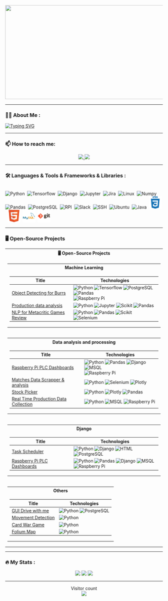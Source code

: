<div align="center" >
  <img src="https://media.giphy.com/media/f3iwJFOVOwuy7K6FFw/giphy.gif" width="600" height="300"/>
</div>

---

### :man_technologist: About Me :

<a href="https://github.com/drkostas">
    <img src="https://readme-typing-svg.demolab.com?font=Georgia&size=18&duration=2000&pause=100&color=F7F7F7&multiline=true&width=500&height=80&lines=Karol+Marcinski;AI+%7C+Computer+Vision+%7C+Django" alt="Typing SVG" />
</a>

---

### :mailbox: How to reach me:

<p align="center">
<!--     <a href="https://github.com/CharlieBMF/CharlieBMF/files/11449342/CV.ENG.2023.pdf">
        <img src="https://img.shields.io/badge/PDF-CV-red?style=flat-square&logo=adobe">
    </a>   -->
    <a href="https://www.linkedin.com/in/karol-marcinski">
        <img src="https://img.shields.io/badge/-Linkedin-blue?style=flat-square&logo=linkedin">
    </a>
    <a href="mailto:marcinski.karol@gmail.com">
        <img src="https://img.shields.io/badge/-Email-red?style=flat-square&logo=gmail&logoColor=white">
    </a>
</p>

---
    
### :hammer_and_wrench: Languages & Tools & Frameworks & Libraries :

<br>
<div>
  <img src="https://cdn.jsdelivr.net/gh/devicons/devicon/icons/python/python-original.svg" title="Python" alt="Python" width="40" height="40"/>&nbsp;
  <img src="https://cdn.jsdelivr.net/gh/devicons/devicon/icons/tensorflow/tensorflow-original.svg" title="Tensorflow" alt="Tensorflow" width="40" height="40"/>&nbsp;
  <img src="https://cdn.jsdelivr.net/gh/devicons/devicon/icons/django/django-plain-wordmark.svg" title="Django" alt="Django" width="40" height="40"/>&nbsp;
  <img src="https://cdn.jsdelivr.net/gh/devicons/devicon/icons/jupyter/jupyter-original-wordmark.svg" title="Jupyter" alt="Jupyter" width="40" height="40"/>&nbsp;
  <img src="https://cdn.jsdelivr.net/gh/devicons/devicon/icons/jira/jira-original-wordmark.svg" title="Jira" alt="Jira" width="40" height="40"/>&nbsp;
  <img src="https://cdn.jsdelivr.net/gh/devicons/devicon/icons/linux/linux-original.svg" title="Linux" alt="Linux" width="40" height="40"/>&nbsp;
  <img src="https://cdn.jsdelivr.net/gh/devicons/devicon/icons/numpy/numpy-original-wordmark.svg" title="Numpy" alt="Numpy" width="40" height="40"/>&nbsp;
  <img src="https://cdn.jsdelivr.net/gh/devicons/devicon/icons/pandas/pandas-original-wordmark.svg" title="Pandas" alt="Pandas" width="40" height="40"/>&nbsp;
  <img src="https://cdn.jsdelivr.net/gh/devicons/devicon/icons/postgresql/postgresql-original-wordmark.svg" title="PostgreSQL" alt="PostgreSQL" width="40" height="40"/>&nbsp;
  <img src="https://cdn.jsdelivr.net/gh/devicons/devicon/icons/raspberrypi/raspberrypi-original-wordmark.svg" title="RPI" alt="RPI" width="40" height="40"/>&nbsp;
  <img src="https://cdn.jsdelivr.net/gh/devicons/devicon/icons/slack/slack-original.svg" title="Slack" alt="Slack" width="40" height="40"/>&nbsp;
  <img src="https://cdn.jsdelivr.net/gh/devicons/devicon/icons/ssh/ssh-original-wordmark.svg" title="SSH" alt="SSH" width="40" height="40"/>&nbsp;
  <img src="https://cdn.jsdelivr.net/gh/devicons/devicon/icons/ubuntu/ubuntu-plain-wordmark.svg" title="Ubuntu" alt="Ubuntu" width="40" height="40"/>&nbsp;
  <img src="https://cdn.jsdelivr.net/gh/devicons/devicon/icons/docker/docker-original-wordmark.svg" title="Java" alt="Java" width="40" height="40"/>&nbsp;
  <img src="https://github.com/devicons/devicon/blob/master/icons/css3/css3-plain-wordmark.svg"  title="CSS3" alt="CSS" width="40" height="40"/>&nbsp;
  <img src="https://github.com/devicons/devicon/blob/master/icons/html5/html5-original.svg" title="HTML5" alt="HTML" width="40" height="40"/>&nbsp;
  <img src="https://github.com/devicons/devicon/blob/master/icons/mysql/mysql-original-wordmark.svg" title="MySQL"  alt="MySQL" width="40" height="40"/>&nbsp;
  <img src="https://github.com/devicons/devicon/blob/master/icons/git/git-original-wordmark.svg" title="Git" **alt="Git" width="40" height="40"/>
</div>

---

### 🖥️ Open-Source Projects
<div align="center">
  
  
<table>
  <tr><th>🖥️ Open-Source Projects </th></tr>
  <td>
    <div align="center">
<table>
<tr><th> Machine Learning </th></tr>
<tr><td>

| Title | Technologies|
|--|--|
| [Object Detecting for Burrs](https://github.com/CharlieBMF/DL-ObjectDetect-SealPin) | ![Python](https://img.shields.io/badge/Python-FFD43B?style=for-the-badge&logo=python&logoColor=blue) ![Tensorflow](https://img.shields.io/badge/TensorFlow-FF6F00?style=for-the-badge&logo=TensorFlow&logoColor=white) ![PostgreSQL](https://img.shields.io/badge/PostgreSQL-316192?style=for-the-badge&logo=postgresql&logoColor=white) ![Pandas](https://img.shields.io/badge/Pandas-2C2D72?style=for-the-badge&logo=pandas&logoColor=white) <br>![Raspberry Pi](https://img.shields.io/badge/Raspberry%20Pi-A22846?style=for-the-badge&logo=Raspberry%20Pi&logoColor=white) |
| [Production data analysis](https://github.com/CharlieBMF/ML-LAT-NG-Analysis) | ![Python](https://img.shields.io/badge/Python-FFD43B?style=for-the-badge&logo=python&logoColor=blue) ![Jupyter](https://img.shields.io/badge/Jupyter-F37626.svg?&style=for-the-badge&logo=Jupyter&logoColor=white) ![Scikit](https://img.shields.io/badge/scikit_learn-F7931E?style=for-the-badge&logo=scikit-learn&logoColor=white) ![Pandas](https://img.shields.io/badge/Pandas-2C2D72?style=for-the-badge&logo=pandas&logoColor=white) |
| [NLP for Metacritic Games Review](https://github.com/CharlieBMF/ML-NLP-Metacritic-Games-Reviews) | ![Python](https://img.shields.io/badge/Python-FFD43B?style=for-the-badge&logo=python&logoColor=blue) ![Pandas](https://img.shields.io/badge/Pandas-2C2D72?style=for-the-badge&logo=pandas&logoColor=white) ![Scikit](https://img.shields.io/badge/scikit_learn-F7931E?style=for-the-badge&logo=scikit-learn&logoColor=white) ![Selenium](https://img.shields.io/badge/Selenium-43B02A?style=for-the-badge&logo=Selenium&logoColor=white)|

  </td></tr> </table></div></td></tr>
<tr><td>
  <div align="center">
<table>
<tr><th>Data analysis and processing</th></tr>
<tr><td>
  
|Title | Technologies|
|--|--|
| [Raspberry Pi PLC Dashboards](https://github.com/CharlieBMF/RPI-PLC-Dashboard) | ![Python](https://img.shields.io/badge/Python-FFD43B?style=for-the-badge&logo=python&logoColor=blue) ![Pandas](https://img.shields.io/badge/Pandas-2C2D72?style=for-the-badge&logo=pandas&logoColor=white) ![Django](https://img.shields.io/badge/Django-092E20?style=for-the-badge&logo=django&logoColor=green) ![MSQL](https://img.shields.io/badge/Microsoft%20SQL%20Server-CC2927?style=for-the-badge&logo=microsoft%20sql%20server&logoColor=white)<br> ![Raspberry Pi](https://img.shields.io/badge/Raspberry%20Pi-A22846?style=for-the-badge&logo=Raspberry%20Pi&logoColor=white) |
| [Matches Data Scrapper & analysis](https://github.com/CharlieBMF/PLOTLY-flashscore-statistic-scrapper) | ![Python](https://img.shields.io/badge/Python-FFD43B?style=for-the-badge&logo=python&logoColor=blue) ![Selenium](https://img.shields.io/badge/Selenium-43B02A?style=for-the-badge&logo=Selenium&logoColor=white) ![Plotly](https://img.shields.io/badge/Plotly-239120?style=for-the-badge&logo=plotly&logoColor=white) |
| [Stock Picker](https://github.com/CharlieBMF/PLOTLY-Stock-Picker) | ![Python](https://img.shields.io/badge/Python-FFD43B?style=for-the-badge&logo=python&logoColor=blue) ![Plotly](https://img.shields.io/badge/Plotly-239120?style=for-the-badge&logo=plotly&logoColor=white) ![Pandas](https://img.shields.io/badge/Pandas-2C2D72?style=for-the-badge&logo=pandas&logoColor=white)|
| [Real Time Production Data Collection](https://github.com/CharlieBMF/RPI-PLC-Real-Time-Production-Data-Acquisition) | ![Python](https://img.shields.io/badge/Python-FFD43B?style=for-the-badge&logo=python&logoColor=blue)  ![MSQL](https://img.shields.io/badge/Microsoft%20SQL%20Server-CC2927?style=for-the-badge&logo=microsoft%20sql%20server&logoColor=white) ![Raspberry Pi](https://img.shields.io/badge/Raspberry%20Pi-A22846?style=for-the-badge&logo=Raspberry%20Pi&logoColor=white) |

</td></tr> </table></div></td></tr>
<tr><td>
  <div align="center">
<table>
<tr><th>Django</th></tr>
<tr><td>

|Title | Technologies|
|--|--|
| [Task Scheduler](https://github.com/CharlieBMF/DJANGO-task-scheduler) | ![Python](https://img.shields.io/badge/Python-FFD43B?style=for-the-badge&logo=python&logoColor=blue) ![Django](https://img.shields.io/badge/Django-092E20?style=for-the-badge&logo=django&logoColor=green) ![HTML](https://img.shields.io/badge/HTML5-E34F26?style=for-the-badge&logo=html5&logoColor=white) ![PostgreSQL](https://img.shields.io/badge/PostgreSQL-316192?style=for-the-badge&logo=postgresql&logoColor=white) |
| [Raspberry Pi PLC Dashboards](https://github.com/CharlieBMF/RPI-PLC-Dashboard) | ![Python](https://img.shields.io/badge/Python-FFD43B?style=for-the-badge&logo=python&logoColor=blue) ![Pandas](https://img.shields.io/badge/Pandas-2C2D72?style=for-the-badge&logo=pandas&logoColor=white) ![Django](https://img.shields.io/badge/Django-092E20?style=for-the-badge&logo=django&logoColor=green) ![MSQL](https://img.shields.io/badge/Microsoft%20SQL%20Server-CC2927?style=for-the-badge&logo=microsoft%20sql%20server&logoColor=white)<br> ![Raspberry Pi](https://img.shields.io/badge/Raspberry%20Pi-A22846?style=for-the-badge&logo=Raspberry%20Pi&logoColor=white) |

  </td></tr></table></div></td></tr>

<tr><td>
  <div align="center">
<table>
<tr><th>Others</th></tr>
<tr><td>

|Title | Technologies|
|--|--|
| [GUI Drive with me](https://github.com/CharlieBMF/GUI-Drive-Me) | ![Python](https://img.shields.io/badge/Python-FFD43B?style=for-the-badge&logo=python&logoColor=blue) ![PostgreSQL](https://img.shields.io/badge/PostgreSQL-316192?style=for-the-badge&logo=postgresql&logoColor=white) |
| [Movement Detection](https://github.com/CharlieBMF/OOP-Movement-Detection) | ![Python](https://img.shields.io/badge/Python-FFD43B?style=for-the-badge&logo=python&logoColor=blue) |
| [Card War Game](https://github.com/CharlieBMF/OOP-Card-Game-WAR) | ![Python](https://img.shields.io/badge/Python-FFD43B?style=for-the-badge&logo=python&logoColor=blue)|
| [Folium Map](https://github.com/CharlieBMF/FoliumMap-Population-Capitals) | ![Python](https://img.shields.io/badge/Python-FFD43B?style=for-the-badge&logo=python&logoColor=blue)|

  </td></tr></table></div></td></tr></table>
</div>

---

### :fire: My Stats :

<p align="center"> 
 
   <img src="http://github-profile-summary-cards.vercel.app/api/cards/profile-details?username=charliebmf&theme=dark">
    <img src="http://github-profile-summary-cards.vercel.app/api/cards/repos-per-language?username=charliebmf&theme=dark">
    <img src="http://github-readme-streak-stats.herokuapp.com?user=charliebmf&theme=dark&background=000000">
     
</p>

---

<p align="center"> 
  Visitor count<br>
  <img src="https://profile-counter.glitch.me/charliebmf/count.svg" />
</p>

